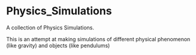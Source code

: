 # Physics_Simulations
A collection of Physics Simulations.

This is an attempt at making simulations of different physical phenomenon (like gravity) and objects (like pendulums)
